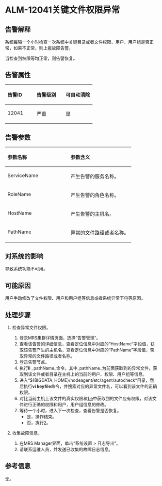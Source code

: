 # ALM-12041关键文件权限异常<a name="alm_12041"></a>

## 告警解释<a name="zh-cn_topic_0191813951_section3610056195959"></a>

系统每隔一个小时检查一次系统中关键目录或者文件权限、用户、用户组是否正常，如果不正常，则上报故障告警。

当检查到权限等均正常，则告警恢复。

## 告警属性<a name="zh-cn_topic_0191813951_section2860326595959"></a>

<a name="zh-cn_topic_0191813951_table3516315895959"></a>
<table><thead align="left"><tr id="zh-cn_topic_0191813951_row998916095959"><th class="cellrowborder" valign="top" width="33.33333333333333%" id="mcps1.1.4.1.1"><p id="zh-cn_topic_0191813951_p381563195959"><a name="zh-cn_topic_0191813951_p381563195959"></a><a name="zh-cn_topic_0191813951_p381563195959"></a><strong id="zh-cn_topic_0191813951_b3434068295959"><a name="zh-cn_topic_0191813951_b3434068295959"></a><a name="zh-cn_topic_0191813951_b3434068295959"></a>告警ID</strong></p>
</th>
<th class="cellrowborder" valign="top" width="33.33333333333333%" id="mcps1.1.4.1.2"><p id="zh-cn_topic_0191813951_p3013186195959"><a name="zh-cn_topic_0191813951_p3013186195959"></a><a name="zh-cn_topic_0191813951_p3013186195959"></a><strong id="zh-cn_topic_0191813951_b275129495959"><a name="zh-cn_topic_0191813951_b275129495959"></a><a name="zh-cn_topic_0191813951_b275129495959"></a>告警级别</strong></p>
</th>
<th class="cellrowborder" valign="top" width="33.33333333333333%" id="mcps1.1.4.1.3"><p id="zh-cn_topic_0191813951_p2152827995959"><a name="zh-cn_topic_0191813951_p2152827995959"></a><a name="zh-cn_topic_0191813951_p2152827995959"></a><strong id="zh-cn_topic_0191813951_b5953678495959"><a name="zh-cn_topic_0191813951_b5953678495959"></a><a name="zh-cn_topic_0191813951_b5953678495959"></a>可自动清除</strong></p>
</th>
</tr>
</thead>
<tbody><tr id="zh-cn_topic_0191813951_row5775016095959"><td class="cellrowborder" valign="top" width="33.33333333333333%" headers="mcps1.1.4.1.1 "><p id="zh-cn_topic_0191813951_p4725135695959"><a name="zh-cn_topic_0191813951_p4725135695959"></a><a name="zh-cn_topic_0191813951_p4725135695959"></a>12041</p>
</td>
<td class="cellrowborder" valign="top" width="33.33333333333333%" headers="mcps1.1.4.1.2 "><p id="zh-cn_topic_0191813951_p215465395959"><a name="zh-cn_topic_0191813951_p215465395959"></a><a name="zh-cn_topic_0191813951_p215465395959"></a>严重</p>
</td>
<td class="cellrowborder" valign="top" width="33.33333333333333%" headers="mcps1.1.4.1.3 "><p id="zh-cn_topic_0191813951_p4030924395959"><a name="zh-cn_topic_0191813951_p4030924395959"></a><a name="zh-cn_topic_0191813951_p4030924395959"></a>是</p>
</td>
</tr>
</tbody>
</table>

## 告警参数<a name="zh-cn_topic_0191813951_section2723887295959"></a>

<a name="zh-cn_topic_0191813951_table5886503695959"></a>
<table><thead align="left"><tr id="zh-cn_topic_0191813951_row1790276795959"><th class="cellrowborder" valign="top" width="50%" id="mcps1.1.3.1.1"><p id="zh-cn_topic_0191813951_p4083800395959"><a name="zh-cn_topic_0191813951_p4083800395959"></a><a name="zh-cn_topic_0191813951_p4083800395959"></a><strong id="zh-cn_topic_0191813951_b3199771095959"><a name="zh-cn_topic_0191813951_b3199771095959"></a><a name="zh-cn_topic_0191813951_b3199771095959"></a>参数名称</strong></p>
</th>
<th class="cellrowborder" valign="top" width="50%" id="mcps1.1.3.1.2"><p id="zh-cn_topic_0191813951_p4167773295959"><a name="zh-cn_topic_0191813951_p4167773295959"></a><a name="zh-cn_topic_0191813951_p4167773295959"></a><strong id="zh-cn_topic_0191813951_b3955527395959"><a name="zh-cn_topic_0191813951_b3955527395959"></a><a name="zh-cn_topic_0191813951_b3955527395959"></a>参数含义</strong></p>
</th>
</tr>
</thead>
<tbody><tr id="zh-cn_topic_0191813951_row4986052295959"><td class="cellrowborder" valign="top" width="50%" headers="mcps1.1.3.1.1 "><p id="zh-cn_topic_0191813951_p3324912810027"><a name="zh-cn_topic_0191813951_p3324912810027"></a><a name="zh-cn_topic_0191813951_p3324912810027"></a>ServiceName</p>
</td>
<td class="cellrowborder" valign="top" width="50%" headers="mcps1.1.3.1.2 "><p id="zh-cn_topic_0191813951_p882488010027"><a name="zh-cn_topic_0191813951_p882488010027"></a><a name="zh-cn_topic_0191813951_p882488010027"></a>产生告警的服务名称。</p>
</td>
</tr>
<tr id="zh-cn_topic_0191813951_row1393395395959"><td class="cellrowborder" valign="top" width="50%" headers="mcps1.1.3.1.1 "><p id="zh-cn_topic_0191813951_p5799565710027"><a name="zh-cn_topic_0191813951_p5799565710027"></a><a name="zh-cn_topic_0191813951_p5799565710027"></a>RoleName</p>
</td>
<td class="cellrowborder" valign="top" width="50%" headers="mcps1.1.3.1.2 "><p id="zh-cn_topic_0191813951_p2780510027"><a name="zh-cn_topic_0191813951_p2780510027"></a><a name="zh-cn_topic_0191813951_p2780510027"></a>产生告警的角色名称。</p>
</td>
</tr>
<tr id="zh-cn_topic_0191813951_row3133016695959"><td class="cellrowborder" valign="top" width="50%" headers="mcps1.1.3.1.1 "><p id="zh-cn_topic_0191813951_p2027021010027"><a name="zh-cn_topic_0191813951_p2027021010027"></a><a name="zh-cn_topic_0191813951_p2027021010027"></a>HostName</p>
</td>
<td class="cellrowborder" valign="top" width="50%" headers="mcps1.1.3.1.2 "><p id="zh-cn_topic_0191813951_p3127434810027"><a name="zh-cn_topic_0191813951_p3127434810027"></a><a name="zh-cn_topic_0191813951_p3127434810027"></a>产生告警的主机名。</p>
</td>
</tr>
<tr id="zh-cn_topic_0191813951_row2495711295959"><td class="cellrowborder" valign="top" width="50%" headers="mcps1.1.3.1.1 "><p id="zh-cn_topic_0191813951_p4909540110027"><a name="zh-cn_topic_0191813951_p4909540110027"></a><a name="zh-cn_topic_0191813951_p4909540110027"></a>PathName</p>
</td>
<td class="cellrowborder" valign="top" width="50%" headers="mcps1.1.3.1.2 "><p id="zh-cn_topic_0191813951_p1730451510027"><a name="zh-cn_topic_0191813951_p1730451510027"></a><a name="zh-cn_topic_0191813951_p1730451510027"></a>异常的文件路径或者名称。</p>
</td>
</tr>
</tbody>
</table>

## 对系统的影响<a name="zh-cn_topic_0191813951_section4897586695959"></a>

导致系统功能不可用。

## 可能原因<a name="zh-cn_topic_0191813951_section149135095959"></a>

用户手动修改了文件权限、用户和用户组等信息或者系统异常下电等原因。

## 处理步骤<a name="zh-cn_topic_0191813951_section1345295395959"></a>

1.  检查异常文件权限。
    1.  登录MRS集群详情页面，选择“告警管理”。
    2.  查看该告警的详细信息，查看定位信息中对应的“HostName”字段值，获取该告警产生的主机名，查看定位信息中对应的“PathName”字段值，获取异常的文件路径或者名称。
    3.  登录告警节点。
    4.  执行**ll** _pathName_命令，其中_pathName_为前面获取到的异常文件，获取到该文件或者目录在主机上的当前的用户、权限、用户组等信息。
    5.  <a name="zh-cn_topic_0191813951_li5250207310354"></a>进入“$\{BIGDATA\_HOME\}/nodeagent/etc/agent/autocheck“目录，然后执行**vi keyfile**命令，并搜索对应的异常文件名，可以看到该文件的正确权限。
    6.  对比当前主机上该文件的真实权限和[1.e](#zh-cn_topic_0191813951_li5250207310354)中获取到的文件应有权限，对该文件进行正确的权限和用户，用户组信息的修改。
    7.  等待一个小时，进入下一次检查，查看告警是否恢复。
        -   是，操作结束。
        -   否，执行[2](#zh-cn_topic_0191813951_li572522141314)。

2.  <a name="zh-cn_topic_0191813951_li572522141314"></a>收集故障信息。
    1.  在MRS Manager界面，单击“系统设置 \> 日志导出”。
    2.  请联系运维人员，并发送已收集的故障日志信息。


## 参考信息<a name="zh-cn_topic_0191813951_section2267720495959"></a>

无。

